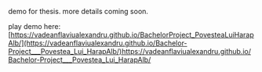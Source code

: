 demo for thesis. more details coming soon. 

play demo here: [https://vadeanflaviualexandru.github.io/BachelorProject_PovesteaLuiHarapAlb/](https://vadeanflaviualexandru.github.io/Bachelor-Project___Povestea_Lui_HarapAlb/)https://vadeanflaviualexandru.github.io/Bachelor-Project___Povestea_Lui_HarapAlb/
